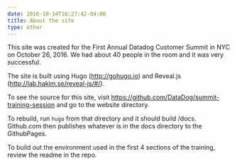 ```yaml
---
date: 2016-10-14T16:27:42-04:00
title: About the site
type: other
---
```

This site was created for the First Annual Datadog Customer Summit in NYC on October 26, 2016. We had about 40 people in the room and it was very successful. 

The site is built using Hugo (http://gohugo.io) and Reveal.js (http://lab.hakim.se/reveal-js/#/).

To see the source for this site, visit https://github.com/DataDog/summit-training-session and go to the website directory. 

To rebuild, run `hugo` from that directory and it should build /docs. Github.com then publishes whatever is in the docs directory to the GithubPages.

To build out the environment used in the first 4 sections of the training, review the readme in the repo.
